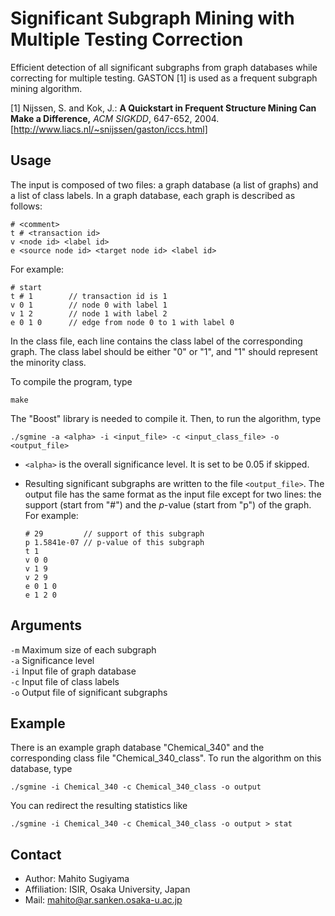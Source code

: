 Significant Subgraph Mining with Multiple Testing Correction
============================================================

Efficient detection of all significant subgraphs from graph databases while correcting for multiple testing.
GASTON [1] is used as a frequent subgraph mining algorithm.

[1] Nijssen, S. and Kok, J.: **A Quickstart in Frequent Structure Mining Can
  Make a Difference,** *ACM SIGKDD*, 647-652, 2004. [http://www.liacs.nl/~snijssen/gaston/iccs.html]


Usage
-----

The input is composed of two files: a graph database (a list of graphs) and a list of class labels.
In a graph database, each graph is described as follows:

```
# <comment>
t # <transaction id>
v <node id> <label id>
e <source node id> <target node id> <label id>
```

For example:

```
# start  
t # 1        // transaction id is 1
v 0 1        // node 0 with label 1
v 1 2        // node 1 with label 2
e 0 1 0      // edge from node 0 to 1 with label 0
```

In the class file, each line contains the class label of the corresponding graph.
The class label should be either "0" or "1", and "1" should represent the minority class.


To compile the program, type

```
make
```
The "Boost" library is needed to compile it.
Then, to run the algorithm, type

```
./sgmine -a <alpha> -i <input_file> -c <input_class_file> -o <output_file>
```

* `<alpha>` is the overall significance level. It is set to be 0.05 if skipped.
* Resulting significant subgraphs are written to the file `<output_file>`. The output file has the same format as the input file except for two lines: the support (start from "\#") and the *p*-value (start from "p") of the graph. For example:

  ```
  # 29         // support of this subgraph
  p 1.5841e-07 // p-value of this subgraph
  t 1
  v 0 0
  v 1 9
  v 2 9
  e 0 1 0
  e 1 2 0
  ```

Arguments
---------

`-m` Maximum size of each subgraph  
`-a` Significance level  
`-i` Input file of graph database  
`-c` Input file of class labels  
`-o` Output file of significant subgraphs


Example
-------

There is an example graph database "Chemical_340" and the corresponding class file "Chemical_340_class". To run the algorithm on this database, type

```
./sgmine -i Chemical_340 -c Chemical_340_class -o output
```

You can redirect the resulting statistics like

```
./sgmine -i Chemical_340 -c Chemical_340_class -o output > stat
```


Contact
-------

* Author: Mahito Sugiyama
* Affiliation: ISIR, Osaka University, Japan
* Mail: mahito@ar.sanken.osaka-u.ac.jp
